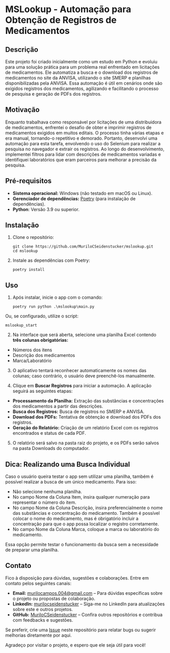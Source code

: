 
# MSLookup - Automação para Obtenção de Registros de Medicamentos

## Descrição
Este projeto foi criado inicialmente como um estudo em Python e evoluiu para uma solução prática para um problema real enfrentado em licitações de medicamentos. Ele automatiza a busca e o download dos registros de medicamentos no site da ANVISA, utilizando o site SMERP e planilhas disponibilizadas pela ANVISA. Essa automação é útil em cenários onde são exigidos registros dos medicamentos, agilizando e facilitando o processo de pesquisa e geração de PDFs dos registros.

## Motivação
Enquanto trabalhava como responsável por licitações de uma distribuidora de medicamentos, enfrentei o desafio de obter e imprimir registros de medicamentos exigidos em muitos editais. O processo tinha várias etapas e era manual, tornando-o repetitivo e demorado. Portanto, desenvolvi uma automação para esta tarefa, envolvendo o uso do Selenium para realizar a pesquisa no navegador e extrair os registros. Ao longo do desenvolvimento, implementei filtros para lidar com descrições de medicamentos variadas e identifiquei laboratórios que eram parceiros para melhorar a precisão da pesquisa.

## Pré-requisitos
- **Sistema operacional:** Windows (não testado em macOS ou Linux).
- **Gerenciador de dependências:** [Poetry](https://python-poetry.org/) (para instalação de dependências).
- **Python**: Versão 3.9 ou superior.

## Instalação
1. Clone o repositório:
   
   ```
   git clone https://github.com/MuriloCSeidenstucker/mslookup.git
   cd mslookup
   ```

2. Instale as dependências com Poetry:
   
   ```
   poetry install
   ```

## Uso

1. Após instalar, inicie o app com o comando:
   
    ```
    poetry run python .\mslookup\main.py
    ```

Ou, se configurado, utilize o script:

    mslookup_start

2. Na interface que será aberta, selecione uma planilha Excel contendo **três colunas obrigatórias:**

- Números dos itens
- Descrição dos medicamentos
- Marca/Laboratório

3. O aplicativo tentará reconhecer automaticamente os nomes das colunas; caso contrário, o usuário deve preenchê-los manualmente.

4. Clique em **Buscar Registros** para iniciar a automação. A aplicação seguirá as seguintes etapas:

- **Processamento da Planilha:** Extração das substâncias e concentrações dos medicamentos a partir das descrições.
- **Busca dos Registros:** Busca de registros no SMERP e ANVISA.
- **Download dos PDFs:** Tentativa de obtenção e download dos PDFs dos registros.
- **Geração do Relatório:** Criação de um relatório Excel com os registros encontrados e status de cada PDF.

5. O relatório será salvo na pasta raiz do projeto, e os PDFs serão salvos na pasta Downloads do computador.

## Dica: Realizando uma Busca Individual
Caso o usuário queira testar o app sem utilizar uma planilha, também é possível realizar a busca de um único medicamento. Para isso:

- Não selecione nenhuma planilha.
- No campo Nome da Coluna Item, insira qualquer numeração para representar o número do item.
- No campo Nome da Coluna Descrição, insira preferencialmente o nome das substâncias e concentração do medicamento. Também é possível colocar o nome do medicamento, mas é obrigatório incluir a concentração para que o app possa localizar o registro corretamente.
- No campo Nome da Coluna Marca, coloque a marca ou laboratório do medicamento.

Essa opção permite testar o funcionamento da busca sem a necessidade de preparar uma planilha.

## Contato

Fico à disposição para dúvidas, sugestões e colaborações. Entre em contato pelos seguintes canais:

- **Email:** [murilocampos.004@gmail.com](mailto:seu-email@example.com) – Para dúvidas específicas sobre o projeto ou propostas de colaboração.
- **LinkedIn:** [murilocseidenstucker](https://www.linkedin.com/in/murilocseidenstucker/) – Siga-me no LinkedIn para atualizações sobre este e outros projetos.
- **GitHub:** [MuriloCSeidenstucker](https://github.com/MuriloCSeidenstucker) – Confira outros repositórios e contribua com feedbacks e sugestões.

Se preferir, crie uma [Issue](https://github.com/MuriloCSeidenstucker/mslookup/issues) neste repositório para relatar bugs ou sugerir melhorias diretamente por aqui.

Agradeço por visitar o projeto, e espero que ele seja útil para você!
